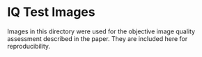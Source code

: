 # IQ Test Images
Images in this directory were used for the objective image quality assessment described in the paper. They are included here for reproducibility.